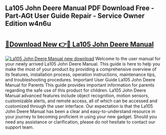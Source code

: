 ## La105 John Deere Manual PDF Download Free - Part-AGt User Guide Repair - Service Owner Edition w4n6u

# <h2><a href="http://bc9708.oget.top/?id=La105+John+Deere+Manual">🔗Download New 👉🔴 La105 John Deere Manual</a></h2>

[![La105 John Deere Manual new download](https://i.imgur.com/5g1atiW.png)](http://bc9708.oget.top/?id=La105+John+Deere+Manual)
Welcome to the user manual for your newly arrived La105 John Deere Manual. This guide is here to help you make the most of your product by providing a comprehensive overview of its features, installation process, operation instructions, maintenance tips, and troubleshooting procedures. Important User Guide La105 John Deere Manual for Parents This guide provides important information for parents regarding the safe use of this product for children. La105 John Deere Manual advanced features include object recognition, motion sensors, customizable alerts, and remote access, all of which can be accessed and customized through the user interface. Our expectation is that the La105 John Deere Manual has been a clear and easy-to-understand resource in your journey to becoming proficient in using your new gadget. Should you need any assistance or clarification, please do not hesitate to contact our support team.
